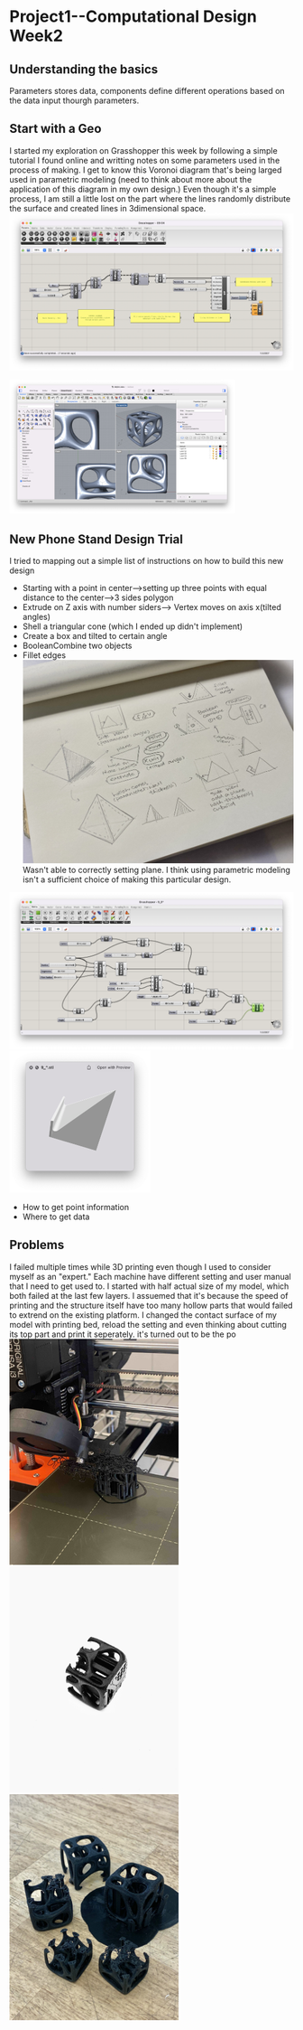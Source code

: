 # Project1--Computational Design Week2 #
## Understanding the basics ##
Parameters stores data, components define different operations based on the data input thourgh parameters. 

## Start with a Geo ##
I started my exploration on Grasshopper this week by following a simple tutorial I found online and writting notes on some parameters used in the process of making. I get to know this Voronoi diagram that's being larged used in parametric modeling (need to think about more about the application of this diagram in my own design.)
Even though it's a simple process, I am still a little lost on the part where the lines randomly distribute the surface and created lines in 3dimensional space. 
![alt text](GrasshopperInterface9_4.png)

<img width=400 src="RhinoInterface9_4.png">

## New Phone Stand Design Trial ##
I tried to mapping out a simple list of instructions on how to build this new design 
- Starting with a point in center-->setting up three points with equal distance to the center-->3 sides polygon
- Extrude on Z axis with number siders--> Vertex moves on axis x(tilted angles)
- Shell a triangular cone (which I ended up didn't implement)
- Create a box and tilted to certain angle
- BooleanCombine two objects
- Fillet edges
 ![alt text](sketchgh.jpg)  
 Wasn't able to correctly setting plane.
I think using parametric modeling isn't a sufficient choice of making this particular design.
 
<img width=650 src="stand9_6.png"> <img width=250 src="newstand.png">  

- How to get point information
- Where to get data 
## Problems ##
I failed multiple times while 3D printing even though I used to consider myself as an "expert." Each machine have different setting and user manual that I need to get used to. I started with half actual size of my model, which both failed at the last few layers. I assuemed that it's because the speed of printing and the structure itself have too many hollow parts that would failed to extrend on the existing platform. I changed the contact surface of my model with printing bed, reload the setting and even thinking about cutting its top part and print it seperately. it's turned out to be the po  
<img width=300 src="failprint.jpg"> <img width=300 src="faildetail.jpg"> <img width=300 src="five.jpg">
